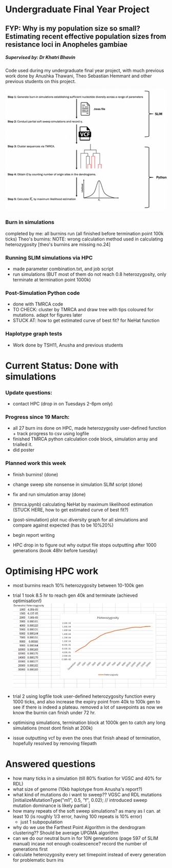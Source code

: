 # Undergraduate Final Year Project
## FYP: Why is my population size so small? Estimating recent effective population sizes from resistance loci in Anopheles gambiae

##### Supervised by: Dr Khatri Bhavin

Code used during my undergraduate final year project, with much previous work done by Anushka Thawani, Theo Sebastian Hemmant and other previous students on this project.

![alt text](image.png)

### Burn in simulations
completed by me: all burnins run (all finished before termination point 100k ticks)
Theo's burnins: NOTE: wrong calculation method used in calculating heterozygosity [theo's burnins are missing no.24]

### Running SLIM simulations via HPC 
- made parameter combination.txt, and job script
- run simulations (BUT most of them do not reach 0.8 heterozygosity, only terminate at termination point 1000k)


### Post-Simulation Python code
- done with TMRCA code
- TO CHECK: cluster by TMRCA and draw tree with tips coloured for mutations. adapt for figures later
- STUCK AT: how to get estimated curve of best fit? for NeHat function


### Haplotype graph tests
- Work done by TSH11, Anusha and previous students



# Current Status: Done with simulations
### Update questions:
- contact HPC (drop in on Tuesdays 2-6pm only)


### Progress since 19 March:
- all 27 burn ins done on HPC, made heterozygosity user-defined function + track progress to csv using logfile
- finished TMRCA python calculation code block, simulation array and trialled it.
- did poster

### Planned work this week
- finish burnins! (done)
- change sweep site nonsense in simulation SLIM script (done)
- fix and run simulation array (done)
- (tmrca.ipynb) calculating NeHat by maximum likelihood estimation (STUCK HERE, how to get estimated curve of best fit?)
- (post-simulation) plot nuc diversity graph for all simulations and compare against expected (has to be 10%<nuc diversity>20%)

- begin report writing
- HPC drop in to figure out why output file stops outputting after 1000 generations (book 48hr before tuesday)


# Optimising HPC work
- most burnins reach 10% heterozygosity between 10-100k gen
- trial 1 took 8.5 hr to reach gen 40k and terminate (achieved optimisation!)
![alt text](image-1.png)

- trial 2 using logfile took user-defined heterozygosity function every 1000 ticks, and also increase the expiry point from 40k to 100k gen to see if there is indeed a plateau. removed a lot of savepoints as now we know the burnin can finish under 72 hr.

- optimising simulations, termination block at 1000k gen to catch any long simulations (most dont finish at 200k)
- issue outputting vcf by even the ones that finish ahead of termination, hopefully resolved by removing filepath

# Answered questions
- how many ticks in a simulation (till 80% fixation for VGSC and 40% for RDL)
- what size of genome  (10kb haplotype from Anusha's report?)
- what kind of mutations do i want to sweep?? VGSC and RDL mutations [initializeMutationType("m1", 0.5, "f", 0.02); // introduced sweep mutation dominance is likely partial ]
- how many repeats of the soft sweep simulations? as many as I can. at least 10 (is roughly 1/3 error, having 100 repeats is 10% error)
    - just 1 subpopulation
- why do we use the Farthest Point Algorithm in the dendrogram clustering?? Should be average UPGMA algorithm
- can we do our neutral burn in for 10N generations (page 597 of SLIM manual) incase not enough coalescence? record the number of generations first
- calculate heterozygosity every set timepoint instead of every generation for problematic burn ins